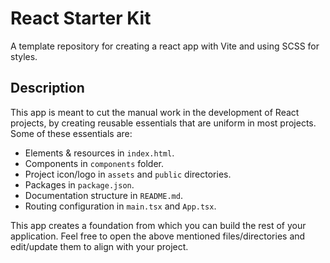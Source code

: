 # React Starter Kit
A template repository for creating a react app with Vite and using SCSS for styles.

## Description
This app is meant to cut the manual work in the development of React projects, by creating reusable essentials that are uniform in most projects. Some of these essentials are:
- Elements & resources in `index.html`.
- Components in `components` folder.
- Project icon/logo in `assets` and `public` directories.
- Packages in `package.json`.
- Documentation structure in `README.md`.
- Routing configuration in `main.tsx` and `App.tsx`.

This app creates a foundation from which you can build the rest of your application. Feel free to open the above mentioned files/directories and edit/update them to align with your project.